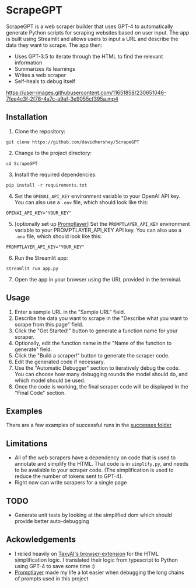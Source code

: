 # ScrapeGPT

ScrapeGPT is a web scraper builder that uses GPT-4 to automatically generate Python scripts for scraping websites based on user input. The app is built using Streamlit and allows users to input a URL and describe the data they want to scrape. The app then:
* Uses GPT-3.5 to iterate through the HTML to find the relevant information
* Summarizes its learnings
* Writes a web scraper
* Self-heals to debug itself


https://user-images.githubusercontent.com/11651858/230651046-7fee4c3f-2f78-4a7c-a9af-3e9055cf395a.mp4


## Installation

1. Clone the repository:

```
git clone https://github.com/davidhershey/ScrapeGPT
```

2. Change to the project directory:

```
cd ScrapeGPT
```

3. Install the required dependencies:

```
pip install -r requirements.txt
```

4. Set the `OPENAI_API_KEY` environment variable to your OpenAI API key. You can also use a `.env` file, which should look like this:
```
OPENAI_API_KEY="YOUR_KEY"
```

5. [optionally set up [Promptlayer](https://promptlayer.com/home)] Set the `PROMPTLAYER_API_KEY` environment variable to your PROMPTLAYER_API_KEY API key. You can also use a `.env` file, which should look like this:
```
PROMPTLAYER_API_KEY="YOUR_KEY"
```

6. Run the Streamlit app:

```
streamlit run app.py
```

7. Open the app in your browser using the URL provided in the terminal.

## Usage

1. Enter a sample URL in the "Sample URL" field.
2. Describe the data you want to scrape in the "Describe what you want to scrape from this page" field.
3. Click the "Get Started!" button to generate a function name for your scraper.
4. Optionally, edit the function name in the "Name of the function to generate" field.
5. Click the "Build a scraper!" button to generate the scraper code.
6. Edit the generated code if necessary.
7. Use the "Automatic Debugger" section to iteratively debug the code. You can choose how many debugging rounds the model should do, and which model should be used.
8. Once the code is working, the final scraper code will be displayed in the "Final Code" section.

## Examples
There are a few examples of successful runs in the [successes folder](successes/)

## Limitations

* All of the web scrapers have a dependency on code that is used to annotate and simplify the HTML. That code is in `simplify.py`, and needs to be available to your scraper code. (The simplification is used to reduce the number of tokens sent to GPT-4).
* Right now can write scrapers for a single page

## TODO

* Generate unit tests by looking at the simplified dom which should provide better auto-debugging

## Ackowledgements

* I relied heavily on [TaxyAI's browser-extension](https://github.com/TaxyAI/browser-extension) for the HTML simplification logic. I translated their logic from typescript to Python using GPT-4 to save some time :)
* [Promptlayer](https://promptlayer.com/home) made my life a lot easier when debugging the long chains of prompts used in this project

